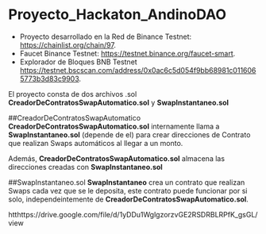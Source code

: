 # Proyecto_Hackaton_AndinoDAO

- Proyecto desarrollado en la Red de Binance Testnet: https://chainlist.org/chain/97.
- Faucet Binance Testnet: https://testnet.binance.org/faucet-smart.
- Explorador de Bloques BNB Testnet https://testnet.bscscan.com/address/0x0ac6c5d054f9bb68981c0116065773b3d83c9903.

El proyecto consta de dos archivos .sol  **CreadorDeContratosSwapAutomatico.sol** y **SwapInstantaneo.sol**

##CreadorDeContratosSwapAutomatico
**CreadorDeContratosSwapAutomatico.sol** internamente llama a  **SwapInstantaneo.sol** (depende de el) para  crear direcciones de Contrato que realizan  Swaps automáticos al llegar a un monto.

Además, **CreadorDeContratosSwapAutomatico.sol** almacena las direcciones creadas con **SwapInstantaneo.sol**
 
##SwapInstantaneo.sol
**SwapInstantaneo** crea un contrato que realizan Swaps cada vez que se le deposita, este contrato puede funcionar por si solo, independeintemente de **CreadorDeContratosSwapAutomatico.sol**.



htthttps://drive.google.com/file/d/1yDDu1WglgzorzvGE2RSDRBLRPfK_gsGL/view
